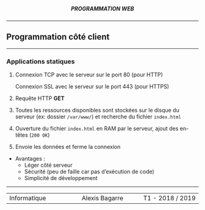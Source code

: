 <h5 style="text-align: center"> PROGRAMMATION WEB </h5>

------

## **Programmation côté client**

------

### Applications statiques



1. Connexion TCP avec le serveur sur le port 80 (pour HTTP)

   Connexion SSL avec le serveur sur le port 443 (pour HTTPS)

2. Requête HTTP **GET** 

3. Toutes les ressources disponibles sont stockées sur le disque du serveur (ex: dossier `/var/www/`) et recherche du fichier `index.html`

4. Ouverture du fichier `index.html` en RAM par le serveur, ajout des en-têtes (`200 OK`)

5. Envoie les données et ferme la connexion



- Avantages :
  - Léger côté serveur
  - Sécurité (peu de faille car pas d’exécution de code)
  - Simplicité de développement







------

<table width="90%">
<tr>
<td style="width: 30%; text-align: left; background:transparent; border:0;">Informatique</td>
<td style="width: 30%; text-align: center; background:transparent; border:0;">Alexis Bagarre</td>
<td style="width: 30%; text-align: right; background:transparent; border:0;">T1 - 2018 / 2019</td>
</tr>
</table>